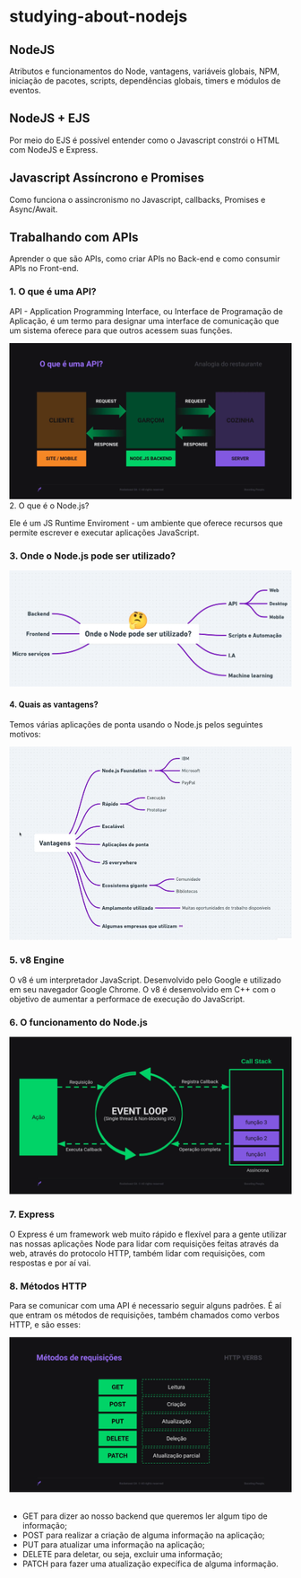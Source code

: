 <h1>studying-about-nodejs</h1>

<h2>NodeJS</h2>

<p>
  Atributos e funcionamentos do Node, vantagens, variáveis globais, NPM, iniciação de pacotes, scripts, dependências globais, timers e módulos de eventos.
</p>

<h2>NodeJS + EJS</h2>

<p>
  Por meio do EJS é possível entender como o Javascript constrói o HTML com NodeJS e Express.
</p>

<h2>Javascript Assíncrono e Promises</h2>

<p>
  Como funciona o assincronismo no Javascript, callbacks, Promises e Async/Await.
</p>

<h2>Trabalhando com APIs</h2>

<p>
  Aprender o que são APIs, como criar APIs no Back-end e como consumir APIs no Front-end.
</p>

### 1. O que é uma API?

API - Application Programming Interface, ou Interface de Programação de Aplicação, é um termo para designar uma interface de comunicação que um sistema oferece para que outros acessem suas funções.

<div align="center">
  <img src="./assets/api-analogia-do-restaurante.png" />
</div

### 2. O que é o Node.js?

Ele é um JS Runtime Enviroment - um ambiente que oferece recursos que permite escrever e executar aplicações JavaScript.

### 3. Onde o Node.js pode ser utilizado?

<div align="center">
  <img src="./assets/onde-o-node-pode-ser-utilizado.png" />
</div>

#### 4. Quais as vantagens?

Temos várias aplicações de ponta usando o Node.js pelos seguintes motivos:

<div align="center">
  <img src="./assets/vantagens-de-usar-node.png" />
</div>

### 5. v8 Engine

O v8 é um interpretador JavaScript. Desenvolvido pelo Google e utilizado em seu navegador Google Chrome. O v8 é desenvolvido em C++ com o objetivo de aumentar a performace de execução do JavaScript.

### 6. O funcionamento do Node.js

<div align="center">
  <img src="./assets/funcionamento-do-node.png" />
</div>

### 7. Express

O Express é um framework web muito rápido e flexível para a gente utilizar nas nossas aplicações Node para lidar com requisições feitas através da web, através do protocolo HTTP, também lidar com requisições, com respostas e por aí vai.

### 8. Métodos HTTP

Para se comunicar com uma API é necessario seguir alguns padrões. É aí que entram os métodos de requisições, também chamados como verbos HTTP, e são esses:

<div align="center">
  <img src="./assets/metodos-http.png" />
</div>

<br />

- GET para dizer ao nosso backend que queremos ler algum tipo de informação;
- POST para realizar a criação de alguma informação na aplicação;
- PUT para atualizar uma informação na aplicação;
- DELETE para deletar, ou seja, excluir uma informação;
- PATCH para fazer uma atualização expecífica de alguma informação.

